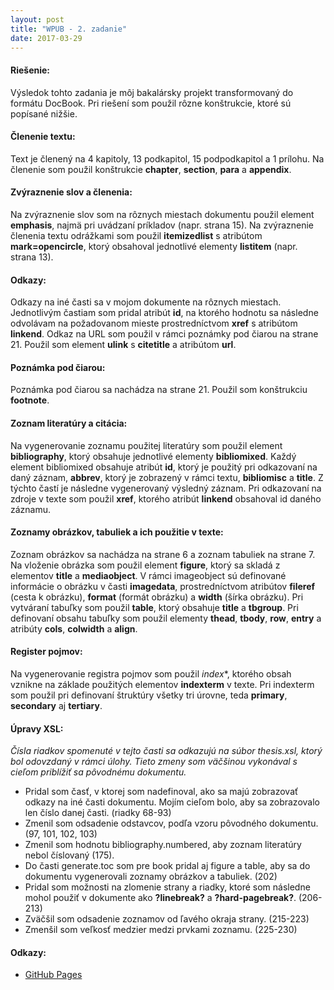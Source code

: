 ```yaml
---
layout: post
title: "WPUB - 2. zadanie"
date: 2017-03-29
---
```

#### Riešenie:
Výsledok tohto zadania je môj bakalársky projekt transformovaný do formátu DocBook. Pri riešení som použil rôzne konštrukcie, ktoré sú popísané nižšie.

#### Členenie textu:
Text je členený na 4 kapitoly, 13 podkapitol, 15 podpodkapitol a 1 prílohu. Na členenie som použil konštrukcie **chapter**, **section**, **para** a **appendix**.

#### Zvýraznenie slov a členenia:
Na zvýraznenie slov som na rôznych miestach dokumentu použil element **emphasis**, najmä pri uvádzaní príkladov (napr. strana 15). Na zvýraznenie členenia textu odrážkami som použil **itemizedlist** s atribútom **mark=opencircle**, ktorý obsahoval jednotlivé elementy **listitem** (napr. strana 13).

#### Odkazy:
Odkazy na iné časti sa v mojom dokumente na rôznych miestach. Jednotlivým častiam som pridal atribút **id**, na ktorého hodnotu sa následne odvolávam na požadovanom mieste prostredníctvom **xref** s atribútom **linkend**. Odkaz na URL som použil v rámci poznámky pod čiarou na strane 21. Použil som element **ulink** s **citetitle** a atribútom **url**.

#### Poznámka pod čiarou:
Poznámka pod čiarou sa nachádza na strane 21. Použil som konštrukciu **footnote**.

#### Zoznam literatúry a citácia:
Na vygenerovanie zoznamu použitej literatúry som použil element **bibliography**, ktorý obsahuje jednotlivé elementy **bibliomixed**. Každý element bibliomixed obsahuje atribút **id**, ktorý je použitý pri odkazovaní na daný záznam, **abbrev**, ktorý je zobrazený v rámci textu, **bibliomisc** a **title**. Z týchto častí je následne vygenerovaný výsledný záznam. Pri odkazovaní na zdroje v texte som použil **xref**, ktorého atribút **linkend** obsahoval id daného záznamu.

#### Zoznamy obrázkov, tabuliek a ich použitie v texte:
Zoznam obrázkov sa nachádza na strane 6 a zoznam tabuliek na strane 7. Na vloženie obrázka som použil element **figure**, ktorý sa skladá z elementov **title** a **mediaobject**. V rámci imageobject sú definované informácie o obrázku v časti **imagedata**, prostredníctvom atribútov **fileref** (cesta k obrázku), **format** (formát obrázku) a **width** (šírka obrázku). Pri vytváraní tabuľky som použil **table**, ktorý obsahuje **title** a **tbgroup**. Pri definovaní obsahu tabuľky som použil elementy **thead**, **tbody**, **row**, **entry** a atribúty **cols**, **colwidth** a **align**.

#### Register pojmov:
Na vygenerovanie registra pojmov som použil *index**, ktorého obsah vznikne na základe použitých elementov **indexterm** v texte. Pri indexterm som použil pri definovaní štruktúry všetky tri úrovne, teda **primary**, **secondary** aj **tertiary**.

#### Úpravy XSL:
*Čísla riadkov spomenuté v tejto časti sa odkazujú na súbor thesis.xsl, ktorý bol odovzdaný v rámci úlohy. Tieto zmeny som väčšinou vykonával s cieľom priblížiť sa pôvodnému dokumentu.*

* Pridal som časť, v ktorej som nadefinoval, ako sa majú zobrazovať odkazy na iné časti dokumentu. Mojím cieľom bolo, aby sa zobrazovalo len číslo danej časti. (riadky 68-93)
* Zmenil som odsadenie odstavcov, podľa vzoru pôvodného dokumentu. (97, 101, 102, 103)
* Zmenil som hodnotu bibliography.numbered, aby zoznam literatúry nebol číslovaný (175).
* Do časti generate.toc som pre book pridal aj figure a table, aby sa do dokumentu vygenerovali zoznamy obrázkov a tabuliek. (202)
* Pridal som možnosti na zlomenie strany a riadky, ktoré som následne mohol použiť v dokumente ako **?linebreak?** a **?hard-pagebreak?**. (206-213)
* Zväčšil som odsadenie zoznamov od ľavého okraja strany. (215-223)
* Zmenšil som veľkosť medzier medzi prvkami zoznamu. (225-230)

#### Odkazy:
* [GitHub Pages](http://localhost:4000/webovepublikovanie/ "GitHub Pages")
